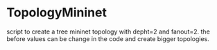 # TopologyMininet
script to create a tree mininet topology with depht=2 and fanout=2. the before values can be change in the code and create bigger topologies. 
